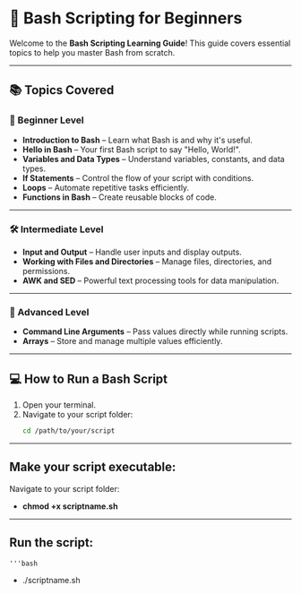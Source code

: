 # 🐚 Bash Scripting for Beginners

Welcome to the **Bash Scripting Learning Guide**! This guide covers essential topics to help you master Bash from scratch.

---

## 📚 Topics Covered
### 🔰 Beginner Level
- **Introduction to Bash** – Learn what Bash is and why it's useful.
- **Hello in Bash** – Your first Bash script to say "Hello, World!".
- **Variables and Data Types** – Understand variables, constants, and data types.
- **If Statements** – Control the flow of your script with conditions.
- **Loops** – Automate repetitive tasks efficiently.
- **Functions in Bash** – Create reusable blocks of code.

---

### 🛠️ Intermediate Level
- **Input and Output** – Handle user inputs and display outputs.
- **Working with Files and Directories** – Manage files, directories, and permissions.
- **AWK and SED** – Powerful text processing tools for data manipulation.

---

### 🚀 Advanced Level
- **Command Line Arguments** – Pass values directly while running scripts.
- **Arrays** – Store and manage multiple values efficiently.

---

## 💻 How to Run a Bash Script
1. Open your terminal.
2. Navigate to your script folder:  
   ```bash
   cd /path/to/your/script

---

## Make your script executable: 

   Navigate to your script folder:   
- **chmod +x scriptname.sh**

---

## Run the script:
    '''bash 
- ./scriptname.sh
